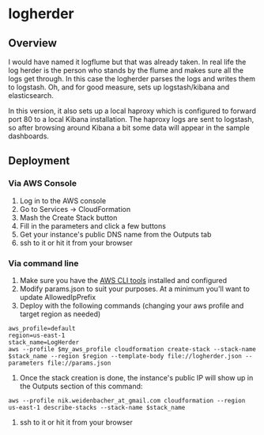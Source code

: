 # logherder

## Overview

I would have named it logflume but that was already taken. In real life
the log herder is the person who stands by the flume and makes sure all
the logs get through. In this case the logherder parses the logs and
writes them to logstash. Oh, and for good measure, sets up
logstash/kibana and elasticsearch.

In this version, it also sets up a local haproxy which is configured to
forward port 80 to a local Kibana installation. The haproxy logs are
sent to logstash, so after browsing around Kibana a bit some data will
appear in the sample dashboards.

## Deployment
### Via AWS Console
1. Log in to the AWS console
1. Go to Services -> CloudFormation
1. Mash the Create Stack button
1. Fill in the parameters and click a few buttons
1. Get your instance's public DNS name from the Outputs tab
1. ssh to it or hit it from your browser

### Via command line

1. Make sure you have the [AWS CLI tools](http://aws.amazon.com/cli/) installed and configured
1. Modify params.json to suit your purposes. At a minimum you'll want to
   update AllowedIpPrefix
1. Deploy with the following commands (changing your aws profile and target region as needed)
```
aws_profile=default
region=us-east-1
stack_name=LogHerder
aws --profile $my_aws_profile cloudformation create-stack --stack-name $stack_name --region $region --template-body file://logherder.json --parameters file://params.json
```
1. Once the stack creation is done, the instance's public IP will show up in the Outputs section of this
   command:
```
aws --profile nik.weidenbacher_at_gmail.com cloudformation --region us-east-1 describe-stacks --stack-name $stack_name
```
1. ssh to it or hit it from your browser
